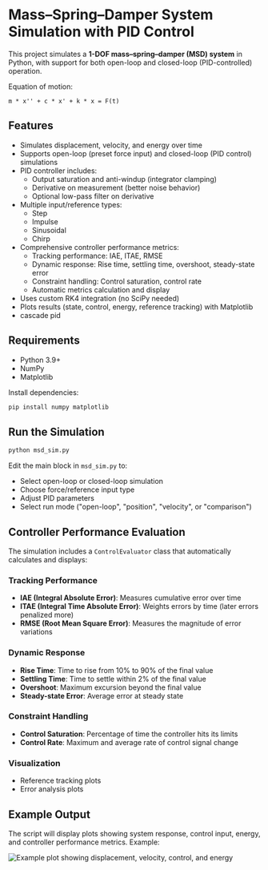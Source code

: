 
# Mass–Spring–Damper System Simulation with PID Control

This project simulates a **1-DOF mass–spring–damper (MSD) system** in Python, with support for both open-loop and closed-loop (PID-controlled) operation.

Equation of motion:
```
m * x'' + c * x' + k * x = F(t)
```

## Features
- Simulates displacement, velocity, and energy over time
- Supports open-loop (preset force input) and closed-loop (PID control) simulations
- PID controller includes:
  - Output saturation and anti-windup (integrator clamping)
  - Derivative on measurement (better noise behavior)
  - Optional low-pass filter on derivative
- Multiple input/reference types:
  - Step
  - Impulse
  - Sinusoidal
  - Chirp
- Comprehensive controller performance metrics:
  - Tracking performance: IAE, ITAE, RMSE
  - Dynamic response: Rise time, settling time, overshoot, steady-state error
  - Constraint handling: Control saturation, control rate
  - Automatic metrics calculation and display
- Uses custom RK4 integration (no SciPy needed)
- Plots results (state, control, energy, reference tracking) with Matplotlib
- cascade pid 

## Requirements
- Python 3.9+
- NumPy
- Matplotlib

Install dependencies:
```bash
pip install numpy matplotlib
```

## Run the Simulation

```bash
python msd_sim.py
```

Edit the main block in `msd_sim.py` to:
- Select open-loop or closed-loop simulation
- Choose force/reference input type
- Adjust PID parameters
- Select run mode ("open-loop", "position", "velocity", or "comparison")

## Controller Performance Evaluation

The simulation includes a `ControlEvaluator` class that automatically calculates and displays:

### Tracking Performance
- **IAE (Integral Absolute Error)**: Measures cumulative error over time
- **ITAE (Integral Time Absolute Error)**: Weights errors by time (later errors penalized more)
- **RMSE (Root Mean Square Error)**: Measures the magnitude of error variations

### Dynamic Response
- **Rise Time**: Time to rise from 10% to 90% of the final value
- **Settling Time**: Time to settle within 2% of the final value
- **Overshoot**: Maximum excursion beyond the final value
- **Steady-state Error**: Average error at steady state

### Constraint Handling
- **Control Saturation**: Percentage of time the controller hits its limits
- **Control Rate**: Maximum and average rate of control signal change

### Visualization
- Reference tracking plots
- Error analysis plots

## Example Output

The script will display plots showing system response, control input, energy, and controller performance metrics. Example:

![Example plot showing displacement, velocity, control, and energy](example_plot.png)